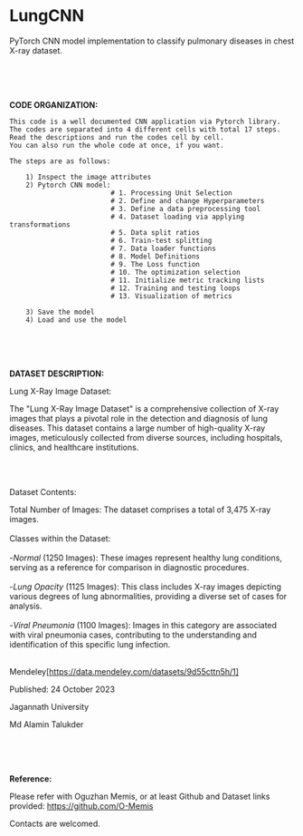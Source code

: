 # LungCNN
 PyTorch CNN model implementation to classify pulmonary diseases in chest X-ray dataset.

<br><br><br>



**CODE ORGANIZATION:**

    This code is a well documented CNN application via Pytorch library.
    The codes are separated into 4 different cells with total 17 steps.
    Read the descriptions and run the codes cell by cell. 
    You can also run the whole code at once, if you want.
    
    The steps are as follows:
        
        1) Inspect the image attributes
        2) Pytorch CNN model:
                             # 1. Processing Unit Selection
                             # 2. Define and change Hyperparameters
                             # 3. Define a data preprocessing tool
                             # 4. Dataset loading via applying transformations
                             # 5. Data split ratios
                             # 6. Train-test splitting
                             # 7. Data loader functions
                             # 8. Model Definitions
                             # 9. The Loss function
                             # 10. The optimization selection
                             # 11. Initialize metric tracking lists
                             # 12. Training and testing loops
                             # 13. Visualization of metrics
    
        3) Save the model
        4) Load and use the model



<br><br><br>


**DATASET DESCRIPTION:**

Lung X-Ray Image Dataset:

The "Lung X-Ray Image Dataset" is a comprehensive collection of X-ray images that plays a pivotal role in the detection and diagnosis of lung diseases. This dataset contains a large number of high-quality X-ray images, meticulously collected from diverse sources, including hospitals, clinics, and healthcare institutions.

<br><br>

Dataset Contents:

Total Number of Images: The dataset comprises a total of 3,475 X-ray images. <br><br>
Classes within the Dataset:
<br><br>
-*Normal* (1250 Images): These images represent healthy lung conditions, serving as a reference for comparison in diagnostic procedures.
<br><br>
-*Lung Opacity* (1125 Images): This class includes X-ray images depicting various degrees of lung abnormalities, providing a diverse set of cases for analysis.
<br><br>
-*Viral Pneumonia* (1100 Images): Images in this category are associated with viral pneumonia cases, contributing to the understanding and identification of this specific lung infection.
<br><br>


Mendeley[https://data.mendeley.com/datasets/9d55cttn5h/1]

Published: 24 October 2023

Jagannath University

Md Alamin Talukder


<br><br><br>

   
**Reference:**

 Please refer with Oguzhan Memis, or at least Github and Dataset links provided:
https://github.com/O-Memis
  <br>  
    
Contacts are welcomed.

